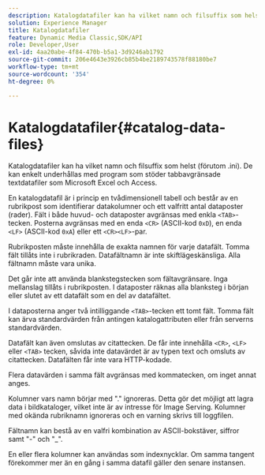 ```yaml
---
description: Katalogdatafiler kan ha vilket namn och filsuffix som helst (förutom .ini). De kan enkelt underhållas med program som stöder tabbavgränsade textdatafiler som Microsoft Excel och Access.
solution: Experience Manager
title: Katalogdatafiler
feature: Dynamic Media Classic,SDK/API
role: Developer,User
exl-id: 4aa20abe-4f84-470b-b5a1-3d9246ab1792
source-git-commit: 206e4643e3926cb85b4be2189743578f88180be7
workflow-type: tm+mt
source-wordcount: '354'
ht-degree: 0%

---
```


# Katalogdatafiler{#catalog-data-files}

Katalogdatafiler kan ha vilket namn och filsuffix som helst (förutom .ini). De kan enkelt underhållas med program som stöder tabbavgränsade textdatafiler som Microsoft Excel och Access.

En katalogdatafil är i princip en tvådimensionell tabell och består av en rubrikpost som identifierar datakolumner och ett valfritt antal dataposter (rader). Fält i både huvud- och dataposter avgränsas med enkla `<TAB>`-tecken. Posterna avgränsas med en enda `<CR>` (ASCII-kod `0xD`), en enda `<LF>` (ASCII-kod `0xA`) eller ett `<CR><LF>`-par.

Rubrikposten måste innehålla de exakta namnen för varje datafält. Tomma fält tillåts inte i rubrikraden. Datafältnamn är inte skiftlägeskänsliga. Alla fältnamn måste vara unika.

Det går inte att använda blankstegstecken som fältavgränsare. Inga mellanslag tillåts i rubrikposten. I dataposter räknas alla blanksteg i början eller slutet av ett datafält som en del av datafältet.

I dataposterna anger två intilliggande `<TAB>`-tecken ett tomt fält. Tomma fält kan ärva standardvärden från antingen katalogattributen eller från serverns standardvärden.

Datafält kan även omslutas av citattecken. De får inte innehålla `<CR>`, `<LF>` eller `<TAB>` tecken, såvida inte datavärdet är av typen text och omsluts av citattecken. Datafälten får inte vara HTTP-kodade.

Flera datavärden i samma fält avgränsas med kommatecken, om inget annat anges.

Kolumner vars namn börjar med &quot;.&quot; ignoreras. Detta gör det möjligt att lagra data i bildkataloger, vilket inte är av intresse för Image Serving. Kolumner med okända rubriknamn ignoreras och en varning skrivs till loggfilen.

Fältnamn kan bestå av en valfri kombination av ASCII-bokstäver, siffror samt &quot;-&quot; och &quot;_&quot;.

En eller flera kolumner kan användas som indexnycklar. Om samma tangent förekommer mer än en gång i samma datafil gäller den senare instansen.
